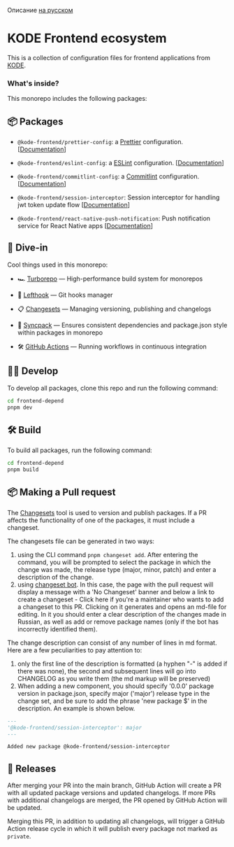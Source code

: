 Описание [на русском](https://github.com/appKODE/frontend-depend/blob/main/docs/README-ru.md)

# KODE Frontend ecosystem

This is a collection of configuration files for frontend applications from [KODE](https://appkode.dev/).

### What's inside?

This monorepo includes the following packages:

## 📦 Packages

- `@kode-frontend/prettier-config`: a [Prettier](https://prettier.io/) configuration. [[Documentation](https://github.com/appKODE/frontend-depend/blob/main/packages/prettier-config)]

- `@kode-frontend/eslint-config`: a [ESLint](https://eslint.org/) configuration. [[Documentation](https://github.com/appKODE/frontend-depend/blob/main/packages/eslint-config)]

- `@kode-frontend/commitlint-config`: a [Commitlint](https://commitlint.js.org/) configuration. [[Documentation](https://github.com/appKODE/frontend-depend/blob/main/packages/commitlint-config)]

- `@kode-frontend/session-interceptor`: Session interceptor for handling jwt token update flow [[Documentation](https://github.com/appKODE/frontend-depend/tree/main/packages/session-interceptor)]

- `@kode-frontend/react-native-push-notification`: Push notification service for React Native apps [[Documentation](https://github.com/appKODE/frontend-depend/tree/main/packages/react-native-push-notification)]

## 🤿 Dive-in

Cool things used in this monorepo:

- 🏎 [Turborepo](https://turbo.build/) — High-performance build system for monorepos

- 🐞 [Lefthook](https://github.com/evilmartians/lefthook) — Git hooks manager

- 📋 [Changesets](https://github.com/changesets/changesets) — Managing versioning, publishing and changelogs

- 🔄 [Syncpack](https://github.com/JamieMason/syncpack) — Ensures consistent dependencies and package.json style within packages in monorepo

- 🛠 [GitHub Actions](https://github.com/changesets/action) — Running workflows in continuous integration

## 👨‍💻 Develop

To develop all packages, clone this repo and run the following command:

```bash
cd frontend-depend
pnpm dev
```

## 🛠️ Build

To build all packages, run the following command:

```bash
cd frontend-depend
pnpm build
```

## 📦 Making a Pull request

The [Changesets](https://github.com/changesets/changesets) tool is used to version and publish packages. If a PR affects the functionality of one of the packages, it must include a changeset.

The changesets file can be generated in two ways:

1. using the CLI command `pnpm changeset add`. After entering the command, you will be prompted to select the package in which the change was made, the release type (major, minor, patch) and enter a description of the change.
2. using [changeset bot](https://github.com/changesets/action). In this case, the page with the pull request will display a message with a 'No Changeset' banner and below a link to create a changeset - Click here if you're a maintainer who wants to add a changeset to this PR. Clicking on it generates and opens an md-file for editing. In it you should enter a clear description of the changes made in Russian, as well as add or remove package names (only if the bot has incorrectly identified them).

The change description can consist of any number of lines in md format. Here are a few peculiarities to pay attention to:

1. only the first line of the description is formatted (a hyphen "-" is added if there was none), the second and subsequent lines will go into CHANGELOG as you write them (the md markup will be preserved)
2. When adding a new component, you should specify '0.0.0' package version in package.json, specify major ('major') release type in the change set, and be sure to add the phrase 'new package $' in the description. An example is shown below.

```md
---
'@kode-frontend/session-interceptor': major
---

Added new package @kode-frontend/session-interceptor
```

## 🚀 Releases

After merging your PR into the main branch, GitHub Action will create a PR with all updated package versions and updated changelogs. If more PRs with additional changelogs are merged, the PR opened by GitHub Action will be updated.

Merging this PR, in addition to updating all changelogs, will trigger a GitHub Action release cycle in which it will publish every package not marked as `private`.
